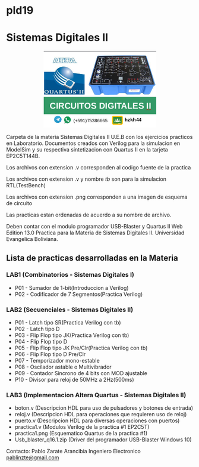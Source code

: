 # pld19
# Sistemas Digitales II
<p align="center">
  <img src="pld19_git.png"></img>
</p>
Carpeta de la materia Sistemas Digitales II U.E.B con los ejercicios practicos en Laboratorio. Documentos creados con Verilog para la simulacion en ModelSim y su respectiva sintetizacion con Quartus II en la tarjeta EP2C5T144B.

Los archivos con extension .v corresponden al codigo fuente de la practica

Los archivos con extension .v y nombre _tb_ son para la simulacion RTL(TestBench)

Los archivos con extension .png corresponden a una imagen de esquema de circuito

Las practicas estan ordenadas de acuerdo a su nombre de archivo.

Deben contar con el modulo programador USB-Blaster y Quartus II Web Edition 13.0
Practica para la Materia de Sistemas Digitales II.
Universidad Evangelica Boliviana.

## Lista de practicas desarrolladas en la Materia
### LAB1 (Combinatorios - Sistemas Digitales I)
- P01 - Sumador de 1-bit(Introduccion a Verilog)
- P02 - Codificador de 7 Segmentos(Practica Verilog)

### LAB2 (Secuenciales - Sistemas Digitales II)
- P01 - Latch tipo SR(Practica Verilog con tb)
- P02 - Latch tipo D
- P03 - Flip Flop tipo JK(Practica Verilog con tb)
- P04 - Flip Flop tipo D
- P05 - Flip Flop tipo JK Pre/Clr(Practica Verilog con tb)
- P06 - Flip Flop tipo D Pre/Clr 
- P07 - Temporizador mono-estable
- P08 - Oscilador astable o Multivibrador
- P09 - Contador Sincrono de 4 bits con MOD ajustable
- P10 - Divisor para reloj de 50MHz a 2Hz(500ms)
### LAB3 (Implementacion Altera Quartus - Sistemas Digitales II)
- boton.v  (Descripcion HDL para uso de pulsadores y botones de entrada)
- reloj.v  (Descripcion HDL para operaciones que requieren uso de reloj)
- puerto.v (Descripcion HDL para diversas operaciones con puertos)
- practica1.v (Modulos Verilog de la practica #1 EP2C5T)
- practica1.png (Esquematico Quartus de la practica #1)
- Usb_blaster_q16.1.zip (Driver del programador USB-Blaster Windows 10)


Contacto:
Pablo Zarate Arancibia
Ingeniero Electronico
pablinzte@gmail.com
